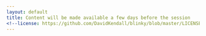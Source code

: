 ```yaml
---
layout: default
title: Content will be made available a few days before the session
<!--license: https://github.com/DavidKendall/blinky/blob/master/LICENSE-->
---
```

